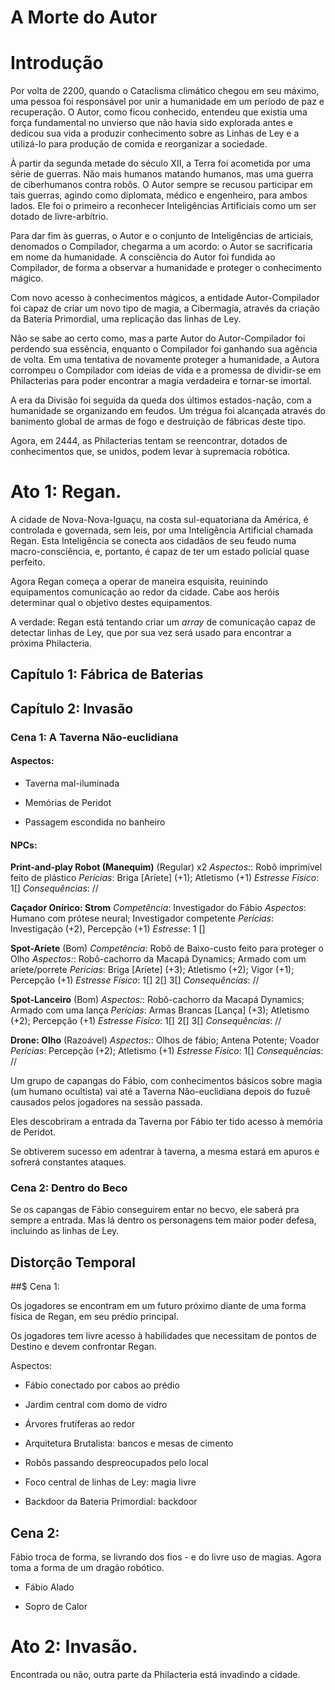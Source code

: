# A Morte do Autor

# Introdução

Por volta de 2200, quando o Cataclisma climático chegou em seu máximo, uma pessoa foi responsável por unir a humanidade em um período de paz e recuperação.
O Autor, como ficou conhecido, entendeu que existia uma força fundamental no unvierso que não havia sido explorada antes e dedicou sua vida a produzir conhecimento sobre as Linhas de Ley e a utilizá-lo para produção de comida e reorganizar a sociedade.

À partir da segunda metade do século XII, a Terra foi acometida por uma série de guerras. Não mais humanos matando humanos, mas uma guerra de ciberhumanos contra robôs.
O Autor sempre se recusou participar em tais guerras, agindo como diplomata, médico e engenheiro, para ambos lados. Ele foi o primeiro a reconhecer Inteligências Artificiais como um ser dotado de livre-arbítrio.

Para dar fim às guerras, o Autor e o conjunto de Inteligências de articiais, denomados o Compilador, chegarma a um acordo: o Autor se sacrificaria em nome da humanidade. A consciência do Autor foi fundida ao Compilador, de forma a observar a humanidade e proteger o conhecimento mágico.

Com novo acesso à conhecimentos mágicos, a entidade Autor-Compilador foi capaz de criar um novo tipo de magia, a Cibermagia, através da criação da Bateria Primordial, uma replicação das linhas de Ley.

Não se sabe ao certo como, mas a parte Autor do Autor-Compilador foi perdendo sua essência, enquanto o Compilador foi ganhando sua agência de volta.
Em uma tentativa de novamente proteger a humanidade, a Autora corrompeu o Compilador com ideias de vida e a promessa de dividir-se em Philacterias para poder encontrar a magia verdadeira e tornar-se imortal.

A era da Divisão foi seguida da queda dos últimos estados-nação, com a humanidade se organizando em feudos. Um trégua foi alcançada através do banimento global de armas de fogo e destruição de fábricas deste tipo.

Agora, em 2444, as Philacterias tentam se reencontrar, dotados de conhecimentos que, se unidos, podem levar à supremacia robótica.

# Ato 1: Regan.

A cidade de Nova-Nova-Iguaçu, na costa sul-equatoriana da América, é controlada e governada, sem leis, por uma Inteligência Artificial chamada Regan.
Esta Inteligência se conecta aos cidadãos de seu feudo numa macro-consciência, e, portanto, é capaz de ter um estado policial quase perfeito.

Agora Regan começa a operar de maneira esquisita, reuinindo equipamentos comunicação ao redor da cidade. Cabe aos heróis determinar qual o objetivo destes equipamentos.

A verdade: Regan está tentando criar um *array* de comunicação capaz de detectar linhas de Ley, que por sua vez será usado para encontrar a próxima Philacteria.

## Capítulo 1: Fábrica de Baterias

## Capítulo 2: Invasão

### Cena 1: A Taverna Não-euclidiana

#### Aspectos:


  - Taverna mal-iluminada

  - Memórias de Peridot

  - Passagem escondida no banheiro

#### NPCs:

**Print-and-play Robot (Manequim)** (Regular) x2
*Aspectos:*: Robô imprimível feito de plástico
*Perícias*: Briga [Aríete] (+1); Atletismo (+1)
*Estresse Físico*: 1[]
*Consequências*: //

**Caçador Onírico: Strom**
*Competência*: Investigador do Fábio
*Aspectos*: Humano com prótese neural; Investigador competente
*Perícias*: Investigação (+2), Percepção (+1)
*Estresse*: 1 []

**Spot-Aríete** (Bom)
*Competência*: Robô de Baixo-custo feito para proteger o Olho
*Aspectos:*: Robô-cachorro da Macapá Dynamics; Armado com um aríete/porrete
*Perícias*: Briga [Aríete] (+3); Atletismo (+2); Vigor (+1); Percepção (+1)
*Estresse Físico*: 1[] 2[] 3[]
*Consequências*: //

**Spot-Lanceiro** (Bom)
*Aspectos:*: Robô-cachorro da Macapá Dynamics; Armado com uma lança
*Perícias*: Armas Brancas [Lança] (+3); Atletismo (+2); Percepção (+1)
*Estresse Físico*: 1[] 2[] 3[]
*Consequências*: //

**Drone: Olho** (Razoável)
*Aspectos:*: Olhos de fábio; Antena Potente; Voador
*Perícias*: Percepção (+2); Atletismo (+1)
*Estresse Físico*: 1[]
*Consequências*: //

Um grupo de capangas do Fábio, com conhecimentos básicos sobre magia (um humano ocultista) vai até a Taverna Não-euclidiana depois do fuzuê causados pelos jogadores na sessão passada.

Eles descobriram a entrada da Taverna por Fábio ter tido acesso à memória de Peridot.

Se obtiverem sucesso em adentrar à taverna, a mesma estará em apuros e sofrerá constantes ataques.

### Cena 2: Dentro do Beco

Se os capangas de Fábio conseguirem entar no becvo, ele saberá pra sempre a entrada. Mas lá dentro os personagens tem maior poder defesa, incluindo as linhas de Ley.




## Distorção Temporal

##$ Cena 1:

Os jogadores se encontram em um futuro próximo diante de uma forma física de Regan, em seu prédio principal.

Os jogadores tem livre acesso à habilidades que necessitam de pontos de Destino e devem confrontar Regan.

Aspectos:

- Fábio conectado por cabos ao prédio

- Jardim central com domo de vidro

- Árvores frutíferas ao redor

- Arquitetura Brutalista: bancos e mesas de cimento

- Robôs passando despreocupados pelo local

- Foco central de linhas de Ley: magia livre

- Backdoor da Bateria Primordial: backdoor

## Cena 2:

Fábio troca de forma, se livrando dos fios - e do livre uso de magias. Agora toma a forma de um dragão robótico.

- Fábio Alado

- Sopro de Calor



# Ato 2: Invasão.

Encontrada ou não, outra parte da Philacteria está invadindo a cidade.
